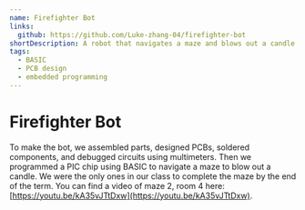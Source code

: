 ```yaml
---
name: Firefighter Bot
links:
  github: https://github.com/Luke-zhang-04/firefighter-bot
shortDescription: A robot that navigates a maze and blows out a candle
tags:
  - BASIC
  - PCB design
  - embedded programming
---
```


# Firefighter Bot

To make the bot, we assembled parts, designed PCBs, soldered components, and debugged circuits using multimeters. Then we programmed a PIC chip using BASIC to navigate a maze to blow out a candle. We were the only ones in our class to complete the maze by the end of the term. You can find a video of maze 2, room 4 here: [https://youtu.be/kA35vJTtDxw](https://youtu.be/kA35vJTtDxw).
